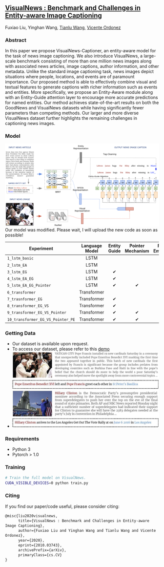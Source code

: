 ## [VisualNews : Benchmark and Challenges in Entity-aware Image Captioning](https://arxiv.org/abs/2010.03743)
Fuxiao Liu, Yinghan Wang, [Tianlu Wang](http://www.cs.virginia.edu/~tw8cb/), [Vicente Ordonez](https://www.vicenteordonez.com/)

### Abstract 
In this paper we propose VisualNews-Captioner, an entity-aware model for the task of news image captioning. We also introduce VisualNews, a large-scale benchmark consisting of more than one million news images along with associated news articles, image captions, author information, and other metadata. Unlike the standard image captioning task, news images depict situations where people, locations, and events are of paramount importance. Our proposed method is able to effectively combine visual and textual features to generate captions with richer information such as events and entities. More specifically, we propose an Entity-Aware module along with an Entity-Guide attention layer to encourage more accurate predictions for named entities. Our method achieves state-of-the-art results on both the GoodNews and VisualNews datasets while having significantly fewer parameters than competing methods. Our larger and more diverse VisualNews dataset further highlights the remaining challenges in captioning news images.



### Model
![VisualNews Model](./visual1.png)
Our model was modified. Please wait, I will upload the new code as soon as possible!

| Experiment                       | Language Model |    Entity Guide |Pointer Mechanism|Posiion Embedding| Visual selective|
| -------------------------------- | :-------------:| :--------------:| :--------------:| :--------------:| :--------------:|
| `1_lstm_basic`                   |           LSTM |                 |                 |                 |                 |
| `2_lstm_EA`                      |           LSTM |                 |                 |                 |                 |                
| `3_lstm_EG`                      |           LSTM |               ✔ |                 |                 |                 |                 
| `4_lstm_EA_EG`                   |           LSTM |               ✔ |                 |                 |                 |              
| `5_lstm_EA_EG_Pointer`           |           LSTM |               ✔ |               ✔ |                 |                 |          
| `6_transformer`                  |    Transformer |                 |                 |                 |                 |             
| `7_trasnformer_EG`               |    Transformer |               ✔ |                 |                 |                 |
| `8_transformer_EG_VS`            |    Transformer |               ✔ |                 |                 |                ✔|  
| `9_transformer_EG_VS_Pointer`    |    Transformer |               ✔ |               ✔ |                 |                ✔| 
| `10_transformer_EG_VS_Pointer_PE`|    Transformer |               ✔ |               ✔ |               ✔ |                ✔| 



### Getting Data
- Our dataset is available upon request. 
- To access our dataset, please refer to this [demo](./VisualNews-Dataset.ipynb)
- ![Examples from our VisualNews dataset](./sample.jpg)

### Requirements
- Python 3
- Pytorch > 1.0

### Training
```sh
# Train the full model on VisualNews.
CUDA_VISIBLE_DEVICES=0 python train.py
```

### Citing
If you find our paper/code useful, please consider citing:

```
@misc{liu2020visualnews,
      title={VisualNews : Benchmark and Challenges in Entity-aware Image Captioning}, 
      author={Fuxiao Liu and Yinghan Wang and Tianlu Wang and Vicente Ordonez},
      year={2020},
      eprint={2010.03743},
      archivePrefix={arXiv},
      primaryClass={cs.CV}
}
```
